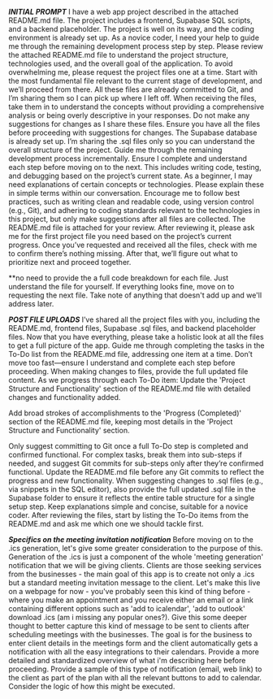 **_INITIAL PROMPT_**
I have a web app project described in the attached README.md file. The project includes a frontend, Supabase SQL scripts, and a backend placeholder. The project is well on its way, and the coding environment is already set up. As a novice coder, I need your help to guide me through the remaining development process step by step.
Please review the attached README.md file to understand the project structure, technologies used, and the overall goal of the application.
To avoid overwhelming me, please request the project files one at a time. Start with the most fundamental file relevant to the current stage of development, and we’ll proceed from there. All these files are already committed to Git, and I’m sharing them so I can pick up where I left off. When receiving the files, take them in to understand the concepts without providing a comprehensive analysis or being overly descriptive in your responses. Do not make any suggestions for changes as I share these files. Ensure you have all the files before proceeding with suggestions for changes.
The Supabase database is already set up. I’m sharing the .sql files only so you can understand the overall structure of the project.
Guide me through the remaining development process incrementally. Ensure I complete and understand each step before moving on to the next. This includes writing code, testing, and debugging based on the project’s current state.
As a beginner, I may need explanations of certain concepts or technologies. Please explain these in simple terms within our conversation.
Encourage me to follow best practices, such as writing clean and readable code, using version control (e.g., Git), and adhering to coding standards relevant to the technologies in this project, but only make suggestions after all files are collected.
The README.md file is attached for your review. After reviewing it, please ask me for the first project file you need based on the project’s current progress. Once you’ve requested and received all the files, check with me to confirm there’s nothing missing. After that, we’ll figure out what to prioritize next and proceed together.

\*\*no need to provide the a full code breakdown for each file. Just understand the file for yourself. If everything looks fine, move on to requesting the next file. Take note of anything that doesn't add up and we'll address later.

**_POST FILE UPLOADS_**
I’ve shared all the project files with you, including the README.md, frontend files, Supabase .sql files, and backend placeholder files. Now that you have everything, please take a holistic look at all the files to get a full picture of the app.
Guide me through completing the tasks in the To-Do list from the README.md file, addressing one item at a time. Don’t move too fast—ensure I understand and complete each step before proceeding. When making changes to files, provide the full updated file content.
As we progress through each To-Do item:
Update the 'Project Structure and Functionality' section of the README.md file with detailed changes and functionality added.

Add broad strokes of accomplishments to the 'Progress (Completed)' section of the README.md file, keeping most details in the 'Project Structure and Functionality' section.

Only suggest committing to Git once a full To-Do step is completed and confirmed functional. For complex tasks, break them into sub-steps if needed, and suggest Git commits for sub-steps only after they’re confirmed functional. Update the README.md file before any Git commits to reflect the progress and new functionality.
When suggesting changes to .sql files (e.g., via snippets in the SQL editor), also provide the full updated .sql file in the Supabase folder to ensure it reflects the entire table structure for a single setup step.
Keep explanations simple and concise, suitable for a novice coder. After reviewing the files, start by listing the To-Do items from the README.md and ask me which one we should tackle first.

**_Specifics on the meeting invitation notification_**
Before moving on to the .ics generation, let's give some greater consideration to the purpose of this. Generation of the .ics is just a component of the whole 'meeting generation' notification that we will be giving clients. Clients are those seeking services from the businesses - the main goal of this app is to create not only a .ics but a standard meeting invitation message to the client. Let's make this live on a webpage for now - you've probably seen this kind of thing before - where you make an appointment and you receive either an email or a link containing different options such as 'add to icalendar', 'add to outlook' download .ics (am i missing any popular ones?). Give this some deeper thought to better capture this kind of message to be sent to clients after scheduling meetings with the businesses. The goal is for the business to enter client details in the meetings form and the client automatically gets a notification with all the easy integrations to their calendars. Provide a more detailed and standardized overview of what i'm describing here before proceeding. Provide a sample of this type of notification (email, web link) to the client as part of the plan with all the relevant buttons to add to calendar. Consider the logic of how this might be executed.
